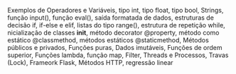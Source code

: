 Exemplos de Operadores e Variáveis, tipo int, tipo float, tipo bool,
Strings,  função input(), função eval(), saída formatada de dados, estruturas de decisão if, if-else e elif, listas do tipo range(), estrutura de repetição while, nicialização de classes __init__, método decorator @property, método como estático @classmethod, métodos estáticos @staticmethod, Métodos públicos e privados, Funções puras, Dados imutáveis, Funções de ordem superior, Funções lambda,  função map, Filter, Threads e Processos, Travas (Lock), Frameork Flask, Métodos HTTP, regressão linear








